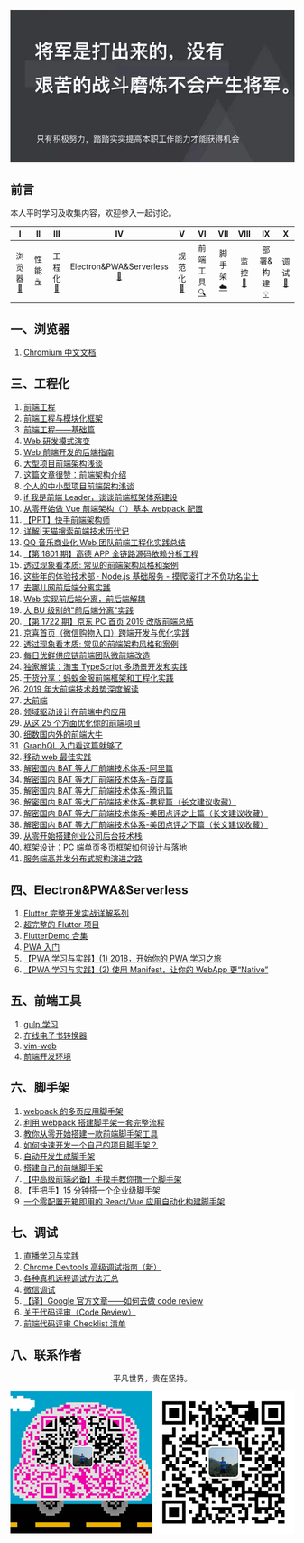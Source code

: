 ![image](./img/timg.jpg)
<br>

## 前言

本人平时学习及收集内容，欢迎参入一起讨论。

|              I              |           II            |             III             |                              IV                               |              V              |               VI                |            VII             |          VIII          |                IX                 |           X            |
| :-------------------------: | :---------------------: | :-------------------------: | :-----------------------------------------------------------: | :-------------------------: | :-----------------------------: | :------------------------: | :--------------------: | :-------------------------------: | :--------------------: |
| 浏览器<br />[📝](#一浏览器) | 性能<br/>[☕️](#二性能) | 工程化<br />[🐍](#三工程化) | Electron&PWA&Serverless<br />[🔗](#四Electron&PWA&Serverless) | 规范化<br />[📖](#五规范化) | 前端工具<br/> [🔍](#六前端工具) | 脚手架<br/>[☁️](#七脚手架) | 监控<br/>[📃](#八监控) | 部署&构建<br />[💡](#九部署&构建) | 调试<br/>[🔨](#十调试) |

## 一、浏览器

1. [Chromium 中文文档](https://github.com/ahangchen/Chromium_doc_zh)

## 三、工程化

1. [前端工程](https://www.zhihu.com/question/24558375)
2. [前端工程与模块化框架](https://github.com/fouber/blog/issues/4)
3. [前端工程——基础篇](https://github.com/fouber/blog/issues/10)
4. [Web 研发模式演变](https://github.com/lifesinger/blog/issues/184)
5. [Web 前端开发的后端指南](https://mp.weixin.qq.com/s/tbJ-X3_zKi4vR_1ST5maTQ)
6. [大型项目前端架构浅谈](https://juejin.im/post/5cea1f705188250640005472)
7. [这篇文章很赞：前端架构介绍](https://mp.weixin.qq.com/s/ydgvQ1JHFH9a0WyC0CZtiw)
8. [个人的中小型项目前端架构浅谈](https://blog.csdn.net/qq20004604/article/details/70480932)
9. [if 我是前端 Leader，谈谈前端框架体系建设](https://juejin.im/post/5decf88f51882512327a510a)
10. [从零开始做 Vue 前端架构（1）基本 webpack 配置](https://github.com/CodeLittlePrince/blog/issues/10)
11. [【PPT】快手前端架构师](https://mp.weixin.qq.com/s/y1SX8CQmc8WROBrSBGbpgw)
12. [详解|天猫搜索前端技术历代记](https://mp.weixin.qq.com/s/R38oST2_DvxA5zrh8eQ5Eg)
13. [QQ 音乐商业化 Web 团队前端工程化实践总结](https://cloud.tencent.com/developer/article/1500013)
14. [【第 1801 期】高德 APP 全链路源码依赖分析工程](https://mp.weixin.qq.com/s/Dx7xVe3It7E1HEOCVLMc0Q)
15. [透过现象看本质: 常见的前端架构风格和案例](https://juejin.im/post/5d7ffad551882545ff173083)
16. [这些年的体验技术部 · Node.js 基础服务 - 摸爬滚打才不负功名尘土](https://www.yuque.com/afx/about/nodejs)
17. [去哪儿网前后端分离实践](https://mp.weixin.qq.com/s/hRYn9D8_-RDvcfV5hdCsbw)
18. [Web 实现前后端分离，前后端解耦](https://mp.weixin.qq.com/s/13cQzIsrsF61S870pnJ6bQ)
19. [大 BU 级别的"前后端分离"实践](https://segmentfault.com/a/1190000020047069)
20. [【第 1722 期】京东 PC 首页 2019 改版前端总结](https://mp.weixin.qq.com/s/prgpYTSVrBKTsO1JDrgh3Q)
21. [京喜首页（微信购物入口）跨端开发与优化实践](https://mp.weixin.qq.com/s/Gh6SyzMuJSpEvCAe_mB9fg)
22. [透过现象看本质: 常见的前端架构风格和案例](https://mp.weixin.qq.com/s/m_twmahOfn2TuZpUbjndHA)
23. [每日优鲜供应链前端团队微前端改造](https://juejin.im/post/5d7f702ce51d4561f777e258)
24. [独家解读：淘宝 TypeScript 多场景开发和实践](https://mp.weixin.qq.com/s/N6Jmrbi-3AY_uo_lc-dBiw)
25. [干货分享：蚂蚁金服前端框架和工程化实践](https://mp.weixin.qq.com/s/6-yjR_CsHaWUI8YqLK25rA)
26. [2019 年大前端技术趋势深度解读](https://www.infoq.cn/article/K_RFbwfff5MugJXixYDQ)
27. [大前端](https://github.com/azl397985856/automate-everything)
28. [领域驱动设计在前端中的应用](https://github.com/Vincedream/ddd-fe-demo)
29. [从这 25 个方面优化你的前端项目](https://mp.weixin.qq.com/s/awkX87vt9Gp23YfRE01C4A)
30. [细数国内外的前端大牛](https://juejin.im/post/5a9224c6f265da4e710f7786)
31. [GraphQL 入门看这篇就够了](https://mp.weixin.qq.com/s/cpPN5o_mbti9H8e-kZAY5Q)
32. [移动 web 最佳实践](https://juejin.im/post/5d759f706fb9a06afa32adec)
33. [解密国内 BAT 等大厂前端技术体系-阿里篇](https://mp.weixin.qq.com/s/haSCjEOVCZSeaT2q5E2BQw)
34. [解密国内 BAT 等大厂前端技术体系-百度篇](https://mp.weixin.qq.com/s/O_nzIM6vdfJfd2wKDsuZAA)
35. [解密国内 BAT 等大厂前端技术体系-腾讯篇](https://mp.weixin.qq.com/s/hisqcnv8g5XMOF6bzFV7pw)
36. [解密国内 BAT 等大厂前端技术体系-携程篇（长文建议收藏）](https://mp.weixin.qq.com/s/IbORf-lQOLyaS8sBO5ILOw)
37. [解密国内 BAT 等大厂前端技术体系-美团点评之上篇（长文建议收藏）](https://mp.weixin.qq.com/s/gxR-KPCdfbHWX5I1um5x_g)
38. [解密国内 BAT 等大厂前端技术体系-美团点评之下篇（长文建议收藏）](https://mp.weixin.qq.com/s/Tdy-SsywdoR6tPhkp8gsjg)
39. [从零开始搭建创业公司后台技术栈](https://mp.weixin.qq.com/s/HlEDjrVKbH_KZo_SXjfzIQ)
40. [框架设计：PC 端单页多页框架如何设计与落地](https://mp.weixin.qq.com/s/hRpwptzR4z9szQai_5GraQ)
41. [服务端高并发分布式架构演进之路](https://segmentfault.com/a/1190000018626163)

## 四、Electron&PWA&Serverless

1. [Flutter 完整开发实战详解系列](https://github.com/CarGuo/GSYFlutterBook)
2. [超完整的 Flutter 项目](https://github.com/CarGuo/GSYGithubAppFlutter)
3. [FlutterDemo 合集](https://github.com/OpenFlutter/Flutter-Notebook)
4. [PWA 入门](https://zhuanlan.zhihu.com/p/32601560)
5. [【PWA 学习与实践】(1) 2018，开始你的 PWA 学习之旅](https://github.com/alienzhou/blog/issues/2)
6. [【PWA 学习与实践】(2) 使用 Manifest，让你的 WebApp 更“Native”](https://github.com/alienzhou/blog/issues/3)

## 五、前端工具

1. [gulp 学习](https://www.gulpjs.com.cn/)
2. [在线电子书转换器](http://cn.epubee.com/)
3. [vim-web](https://github.com/jaywcjlove/vim-web)
4. [前端开发环境](http://fe.surge.sh/guide/)

## 六、脚手架

1. [webpack 的多页应用脚手架](https://github.com/Array-Huang/webpack-seed)
2. [利用 webpack 搭建脚手架一套完整流程](https://mp.weixin.qq.com/s/23f64lu-qAEAK76lFYyzow)
3. [教你从零开始搭建一款前端脚手架工具](https://juejin.im/post/5c237d1a5188256b9e0f21e1)
4. [如何快速开发一个自己的项目脚手架？](https://github.com/alienzhou/blog/issues/29)
5. [自动开发生成脚手架](https://github.com/yanlele/le-cli)
6. [搭建自己的前端脚手架](https://github.com/senntyou/blogs/blob/master/advanced/13.md)
7. [【中高级前端必备】手摸手教你撸一个脚手架](https://mp.weixin.qq.com/s/noKG8ylD2EbsB1dENh2xug)
8. [【手把手】15 分钟搭一个企业级脚手架](https://juejin.im/post/5d650613f265da03951a0364)
9. [一个零配置开箱即用的 React/Vue 应用自动化构建脚手架](https://github.com/JowayYoung/bruce-cli)

## 七、调试

1. [直播学习与实践](https://github.com/ftTony/blog/issues/4)
2. [Chrome Devtools 高级调试指南（新）](https://mp.weixin.qq.com/s/tF30zFXzuI7e2fko0sgBEQ)
3. [各种真机远程调试方法汇总](https://github.com/jieyou/remote_inspect_web_on_real_device)
4. [微信调试](https://github.com/wuchangming/spy-debugger)
5. [【译】Google 官方文章——如何去做 code review](https://juejin.im/post/5d80c27cf265da03e61b45c7)
6. [关于代码评审（Code Review）](https://mp.weixin.qq.com/s/2Fpqlhl2XLuk7dFXCPUD-A)
7. [前端代码评审 Checklist 清单](https://github.com/fengshi123/blog/issues/1)

## 八、联系作者

<div align="center">
    <p>
        平凡世界，贵在坚持。
    </p>
    <img src="./img/contact.png" />
</div>

